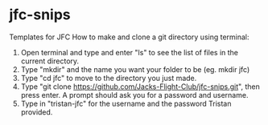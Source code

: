 # jfc-snips
Templates for JFC
How to make and clone a git directory using terminal:

1. Open terminal and type and enter "ls" to see the list of files in the current directory.
2. Type "mkdir" and the name you want your folder to be (eg. mkdir jfc)
3. Type "cd jfc" to move to the directory you just made.
4. Type "git clone https://github.com/Jacks-Flight-Club/jfc-snips.git", then press enter. A prompt should ask you for a password and username.
5. Type in "tristan-jfc" for the username and the password Tristan provided.

